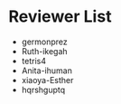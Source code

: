 # Reviewer List
<!--test reviewers-->
- germonprez
- Ruth-ikegah
- tetris4
- Anita-ihuman
- xiaoya-Esther
- hqrshguptq
